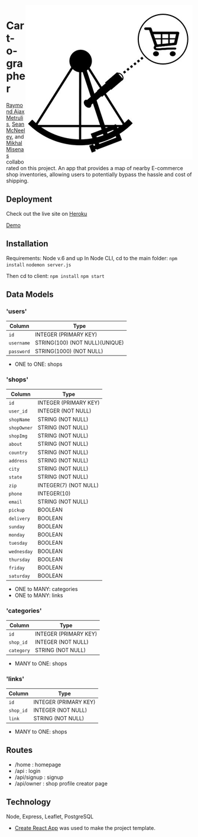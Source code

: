 <img src="/client/src/Nav/logo.jpg" align="right" />

# Cart-o-grapher
[Raymond Ajax Metrulis](https://github.com/reizeismith), [Sean McNeeley](https://github.com/sean21mcn), and [Mikhal Misenas](https://github.com/mistermappy) collaborated on this project.
An app that provides a map of nearby E-commerce shop inventories, allowing users to potentially bypass the hassle and cost of shipping.

## Deployment
Check out the live site on [Heroku](https://cart-o-grapher.herokuapp.com/home)

[Demo](https://s3.amazonaws.com/instafake/gifs/React-App-Google-Chrome-3_29_2018-3_56_01-AM.gif?response-content-disposition=inline&X-Amz-Security-Token=FQoDYXdzELn%2F%2F%2F%2F%2F%2F%2F%2F%2F%2FwEaDBtcZ7KoBo9d27WFdyK4A7Y4gbmf8CceokdPWCPQf3UeB%2BvrKJQCvfyWR4eF2O3wM%2BxwCT1Ks54y7nPWp16zce9OYH5j%2B6oNw1i46AwkE0tfLKIyZdECCAp1NNKCGsBZWzRhBr6G%2B1NuNm%2FCBe7fhJtQAIFsbe2yrgTu4EG6AhA5mQT%2F0fjvPbxo3BDeXCvfvruVQf%2BSTXOmTtLF%2FBSG21nZlzJXFyZYV76byTVKWopCckFkjr%2FyA00EVHuUyTKcGR09NNKdg4SwHo%2Bw8ksyvHw4FmsnpI%2F0z7mzL3nJBMHJ1NcRf%2BYsX3oojt%2BruRHVcw46yxIr7GYU520%2Fv3Sjw9A9cWqWfuQElP5Aq3tdxujAWPELO4TbxdugwH%2FzJf7ev8f%2BMqkqGpvM1lhITme6xFPrreKpVlvubRPGxO3iRkDVKLGqaitxNaqyjXFLB2SLXy5Q%2BSVe1WcIrRnlFLCDZA%2FQ%2ByrdM4BJGfOb8%2BDZAV9QraByDXneD%2FsYOnvPq1Ot73spnNz%2F95MFH8HCkTuhh2%2BaY7EyxIx%2FwWC3%2BW6AaerCHw8CTbnJqpoVjcS%2FbGW89ZwfKJOTAfvlOCfpMMXNEPiO24L3D8UNKJeo8tUF&X-Amz-Algorithm=AWS4-HMAC-SHA256&X-Amz-Date=20180329T102052Z&X-Amz-SignedHeaders=host&X-Amz-Expires=300&X-Amz-Credential=ASIAJCYKQX427YSZFG7Q%2F20180329%2Fus-east-1%2Fs3%2Faws4_request&X-Amz-Signature=29b3251e6044ad14f78feddf237523df8304d7486ea15dad658dece9600d0aa0)

## Installation
Requirements: Node v.6 and up
In Node CLI, cd to the main folder:
`npm install`
`nodemon server.js`

Then cd to client:
`npm install`
`npm start`

## Data Models
### 'users'

| Column                | Type                	          |
|-----------------------|---------------------------------|
|`id`                   | INTEGER (PRIMARY KEY)           |
|`username`             | STRING(100) (NOT NULL)(UNIQUE)  |
|`password`             | STRING(1000) (NOT NULL)         |

* ONE to ONE: shops

### 'shops'

| Column                | Type                	          |
|-----------------------|---------------------------------|
|`id`                   | INTEGER (PRIMARY KEY)           |
|`user_id`              | INTEGER (NOT NULL)              |
|`shopName`             | STRING (NOT NULL)               |
|`shopOwner`            | STRING (NOT NULL)               |
|`shopImg`              | STRING (NOT NULL)               |
|`about`                | STRING (NOT NULL)               |
|`country`              | STRING (NOT NULL)               |
|`address`              | STRING (NOT NULL)               |
|`city`                 | STRING (NOT NULL)               |
|`state`                | STRING (NOT NULL)               |
|`zip`                  | INTEGER(7) (NOT NULL)           |
|`phone`                | INTEGER(10)                     |
|`email`                | STRING (NOT NULL)               |
|`pickup`               | BOOLEAN                         |
|`delivery`             | BOOLEAN                         |
|`sunday`               | BOOLEAN                         |
|`monday`               | BOOLEAN                         |
|`tuesday`              | BOOLEAN                         |
|`wednesday`            | BOOLEAN                         |
|`thursday`             | BOOLEAN                         |
|`friday`               | BOOLEAN                         |
|`saturday`             | BOOLEAN                         |

* ONE to MANY: categories
* ONE to MANY: links

### 'categories'

| Column                | Type                	          |
|-----------------------|---------------------------------|
|`id`                   | INTEGER (PRIMARY KEY)           |
|`shop_id`              | INTEGER (NOT NULL)              |
|`category`             | STRING (NOT NULL)               |

* MANY to ONE: shops

### 'links'

| Column                | Type                	          |
|-----------------------|---------------------------------|
|`id`                   | INTEGER (PRIMARY KEY)           |
|`shop_id`              | INTEGER (NOT NULL)              |
|`link`                 | STRING (NOT NULL)               |

* MANY to ONE: shops

## Routes

* /home : homepage
* /api : login
* /api/signup : signup
* /api/owner : shop profile creator page

## Technology 

Node, Express, Leaflet, PostgreSQL
* [Create React App](https://github.com/facebookincubator/create-react-app) was used to make the project template.



